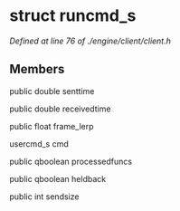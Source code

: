 # struct runcmd_s

*Defined at line 76 of ./engine/client/client.h*

## Members

public double senttime

public double receivedtime

public float frame_lerp

usercmd_s cmd

public qboolean processedfuncs

public qboolean heldback

public int sendsize



